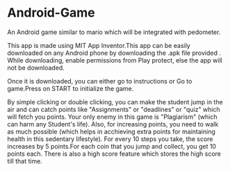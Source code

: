 # Android-Game
An Android game similar to mario  which will be integrated with pedometer.

This app is made using MIT App Inventor.This app can be easily downloaded on any Android phone by downloading the .apk file provided .
While downloading, enable permissions from Play protect, else the app will not be downloaded.

Once it is downloaded, you can either go to instructions or Go to game.Press on START to initialize the game. 

By simple clicking or double clicking, you can make the student jump in the air and can catch points like "Assignments" or "deadlines" or "quiz" which will fetch you points.
Your only enemy in this game is "Plagiarism" (which can harm any Student's life). 
Also, for increasing points, you need to walk as much possible (which helps in acchieving extra points for maintaining health in this sedentary lifestyle). For every 10 steps you take, the score increases by 5 points.For each coin that you jump and collect, you get 10 points each.
There is also a high score feature which stores the high score till that time.

